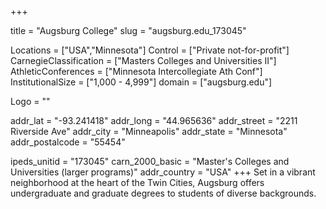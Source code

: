 
+++

title = "Augsburg College"
slug = "augsburg.edu_173045"

Locations = ["USA","Minnesota"]
Control = ["Private not-for-profit"]
CarnegieClassification = ["Masters Colleges and Universities II"]
AthleticConferences = ["Minnesota Intercollegiate Ath Conf"]
InstitutionalSize = ["1,000 - 4,999"]
domain = ["augsburg.edu"]

Logo = ""

addr_lat = "-93.241418"
addr_long = "44.965636"
addr_street = "2211 Riverside Ave"
addr_city = "Minneapolis"
addr_state = "Minnesota"
addr_postalcode = "55454"

ipeds_unitid = "173045"
carn_2000_basic = "Master's Colleges and Universities (larger programs)"
addr_country = "USA"
+++
    Set in a vibrant neighborhood at the heart of the Twin Cities, Augsburg offers undergraduate and graduate degrees to students of diverse backgrounds.
